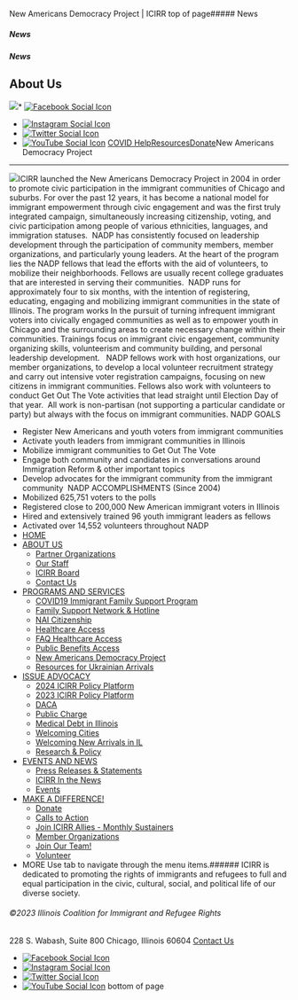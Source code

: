 
New Americans Democracy Project | ICIRR
top of page##### News
##### News
##### News
About Us
--------
[![](https://static.wixstatic.com/media/aec63a_8815cbc55c30492bb7f74e734e7d1815~mv2.png/v1/crop/x_0,y_2,w_600,h_131/fill/w_460,h_96,al_c,q_85,usm_0.66_1.00_0.01,enc_auto/aec63a_8815cbc55c30492bb7f74e734e7d1815~mv2.png)](https://www.icirr.org)* [![Facebook Social Icon]()](http://www.facebook.com/ICIRR)
* [![Instagram Social Icon]()](https://www.instagram.com/ICIRR_IL/)
* [![Twitter Social Icon]()](https://twitter.com/icirr?lang=en)
* [![YouTube Social  Icon]()](https://www.youtube.com/user/icirr)
[COVID Help](https://www.icirr.org/covid-19-resource-guide)[Resources](https://www.icirr.org/resources)[Donate](https://illinoiscoalitionforimmigrantandrefugeerights-bloom.kindful.com/?campaign=1242232)New Americans Democracy Project
-------------------------------
![](https://static.wixstatic.com/media/aec63a_a3231c30928d4caea57e35f4f454138f~mv2.jpg/v1/fill/w_909,h_210,al_c,q_80,usm_0.66_1.00_0.01,enc_auto/aec63a_a3231c30928d4caea57e35f4f454138f~mv2.jpg)ICIRR launched the New Americans Democracy Project in 2004 in order to promote civic participation in the immigrant communities of Chicago and suburbs. For over the past 12 years, it has become a national model for immigrant empowerment through civic engagement and was the first truly integrated campaign, simultaneously increasing citizenship, voting, and civic participation among people of various ethnicities, languages, and immigration statuses.
​
NADP has consistently focused on leadership development through the participation of community members, member organizations, and particularly young leaders. At the heart of the program lies the NADP fellows that lead the efforts with the aid of volunteers, to mobilize their neighborhoods. Fellows are usually recent college graduates that are interested in serving their communities. 
​
NADP runs for approximately four to six months, with the intention of registering, educating, engaging and mobilizing immigrant communities in the state of Illinois. The program works In the pursuit of turning infrequent immigrant voters into civically engaged communities as well as to empower youth in Chicago and the surrounding areas to create necessary change within their communities. Trainings focus on immigrant civic engagement, community organizing skills, volunteerism and community building, and personal leadership development.
​
​
NADP fellows work with host organizations, our member organizations, to develop a local volunteer recruitment strategy and carry out intensive voter registration campaigns, focusing on new citizens in immigrant communities. Fellows also work with volunteers to conduct Get Out The Vote activities that lead straight until Election Day of that year.  All work is non-partisan (not supporting a particular candidate or party) but always with the focus on immigrant communities.
NADP GOALS
​
* Register New Americans and youth voters from immigrant communities
* Activate youth leaders from immigrant communities in Illinois
* Mobilize immigrant communities to Get Out The Vote
* Engage both community and candidates in conversations around Immigration Reform & other important topics
* Develop advocates for the immigrant community from the immigrant community
​
NADP ACCOMPLISHMENTS (Since 2004)
​
* Mobilized 625,751 voters to the polls
* Registered close to 200,000 New American immigrant voters in Illinois
* Hired and extensively trained 96 youth immigrant leaders as fellows
* Activated over 14,552 volunteers throughout NADP
​
* [HOME](https://www.icirr.org)
* [ABOUT US](https://www.icirr.org/about)
	+ [Partner Organizations](https://www.icirr.org/partner-organizations)
	+ [Our Staff](https://www.icirr.org/our-staff)
	+ [ICIRR Board](https://www.icirr.org/icirr-board)
	+ [Contact Us](https://www.icirr.org/contact)
* [PROGRAMS AND SERVICES](https://www.icirr.org/programs-and-services)
	+ [COVID19 Immigrant Family Support Program](https://www.icirr.org/covidil)
	+ [Family Support Network & Hotline](https://www.icirr.org/fsn)
	+ [NAI Citizenship](https://www.icirr.org/nai)
	+ [Healthcare Access](https://www.icirr.org/healthcare-access)
	+ [FAQ Healthcare Access](https://www.icirr.org/healthcare-faq)
	+ [Public Benefits Access](https://www.icirr.org/public-benefits-access)
	+ [New Americans Democracy Project](https://www.icirr.org/new-americans-democracy-project)
	+ [Resources for Ukrainian Arrivals](https://www.icirr.org/ukrainian-arrivals)
* [ISSUE ADVOCACY](https://www.icirr.org/issue-advocacy)
	+ [2024 ICIRR Policy Platform](https://www.icirr.org/2024-platform)
	+ [2023 ICIRR Policy Platform](https://www.icirr.org/2023-platform)
	+ [DACA](https://www.icirr.org/daca)
	+ [Public Charge](https://www.icirr.org/publiccharge)
	+ [Medical Debt in Illinois](https://www.icirr.org/ilmedicaldebt)
	+ [Welcoming Cities](https://www.icirr.org/welcoming-cities)
	+ [Welcoming New Arrivals in IL](https://www.icirr.org/newarrivals)
	+ [Research & Policy](https://www.icirr.org/research-and-policy)
* [EVENTS AND NEWS](https://www.icirr.org/events-and-news-1)
	+ [Press Releases & Statements](https://www.icirr.org/press)
	+ [ICIRR In the News](https://www.icirr.org/news)
	+ [Events](https://www.icirr.org/event)
* [MAKE A DIFFERENCE!](https://www.icirr.org/make-a-difference)
	+ [Donate](https://illinoiscoalitionforimmigrantandrefugeerights-bloom.kindful.com/)
	+ [Calls to Action](https://www.icirr.org/calls-to-action)
	+ [Join ICIRR Allies - Monthly Sustainers](https://illinoiscoalitionforimmigrantandrefugeerights-bloom.kindful.com/?campaign=1258485)
	+ [Member Organizations](https://www.icirr.org/become-a-member-organization)
	+ [Join Our Team!](https://www.icirr.org/join-our-team)
	+ [Volunteer](https://www.icirr.org/volunteer)
* MORE
Use tab to navigate through the menu items.###### ICIRR is dedicated to promoting the rights of immigrants and refugees to full and equal participation in the civic, cultural, social, and political life of our diverse society.
###### ©2023 Illinois Coalition for Immigrant and Refugee Rights
228 S. Wabash, Suite 800
Chicago, Illinois 60604
[Contact Us](https://www.icirr.org/contact)
* [![Facebook Social Icon]()](http://www.facebook.com/ICIRR)
* [![Instagram Social Icon]()](https://www.instagram.com/ICIRR_IL/)
* [![Twitter Social Icon]()](https://twitter.com/icirr?lang=en)
* [![YouTube Social  Icon]()](https://www.youtube.com/user/icirr)
bottom of page
